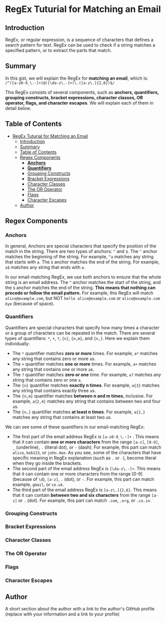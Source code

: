 # RegEx Tuturial for Matching an Email

## Introduction

RegEx, or regular expression, is a sequence of characters that defines a search pattern for text. RegEx can be used to check if a string matches a specified pattern, or to extract the parts that match.

## Summary

In this gist, we will explain the RegEx for **matching an email**, which is:
`/^([a-z0-9_\.-]+)@([\da-z\.-]+)\.([a-z\.]{2,6})$/`

This RegEx consists of several components, such as **anchors, quantifiers, grouping constructs, bracket expressions, character classes, OR operator, flags, and character escapes**. We will explain each of them in detail below.

## Table of Contents

- [RegEx Tuturial for Matching an Email](#regex-tuturial-for-matching-an-email)
  - [Introduction](#introduction)
  - [Summary](#summary)
  - [Table of Contents](#table-of-contents)
  - [Regex Components](#regex-components)
    - [**Anchors**](#anchors)
    - [**Quantifiers**](#quantifiers)
    - [Grouping Constructs](#grouping-constructs)
    - [Bracket Expressions](#bracket-expressions)
    - [Character Classes](#character-classes)
    - [The OR Operator](#the-or-operator)
    - [Flags](#flags)
    - [Character Escapes](#character-escapes)
  - [Author](#author)

## Regex Components

### **Anchors**

In general, Anchors are special characters that specify the position of the match in the string. There are two types of anchors: `^` and `$`. The `^` anchor matches the beginning of the string. For example, `^a` matches any string that starts with `a`. The `$` anchor matches the end of the string. For example, `a$` matches any string that ends with `a`.

In our email-matching RegEx, we use both anchors to ensure that the whole string is an email address. The `^` anchor matches the start of the string, and the `$` anchor matches the end of the string. **This means that nothing can precede or follow the email pattern.** For example, this RegEx will match `alice@example.com`, but NOT `hello alice@example.com` or `alice@example.com bye` (because of space).

### **Quantifiers**

Quantifiers are special characters that specify how many times a character or a group of characters can be repeated in the match. There are several types of quantifiers: `*`, `+`, `?`, `{n}`, `{n,m}`, and `{n,}`. Here we explain them individually:

- The `*` quantifier matches **zero or more** times. For example, `a*` matches any string that contains zero or more `a`s.
- The `+` quantifier matches **one or more** times. For example, `a+` matches any string that contains one or more `a`s.
- The `?` quantifier matches **zero or one** time. For example, `a?` matches any string that contains zero or one `a`.
- The `{n}` quantifier matches **exactly n times**. For example, `a{3}` matches any string that contains exactly three `a`s.
- The `{n,m}` quantifier matches **between n and m times**, inclusive. For example, `a{2,4}` matches any string that contains between two and four `a`s.
- The `{n,}` quantifier matches **at least n times**. For example, `a{2,}` matches any string that contains at least two `a`s.

We can see some of these quantifiers in our email-matching RegEx:

- The first part of the email address RegEx is `[a-z0-9_\.-]+` . This means that it can contain **one or more characters** from the range `[a-z]`, `[0-9]`, `_` (underline), `.` (literal dot), or `-` (dash). For example, this part can match `alice`, `bob123`, or `john.doe`. As you see, some of the characters that have specific meaning in RegEx explanation (such as `.` or `-`), become literal when they go inside the brackets.
- The second part of the email address RegEx is `[\da-z\.-]+`. This means that it can contain one or more characters from the range [0-9] (because of `\d`), `[a-z]`, `.` (dot), or `-`. For example, this part can match example, `gmail`, or `co.uk`.
- The third part of the email address RegEx is `[a-z\.]{2,6}`. This means that it can contain **between two and six characters** from the range `[a-z]` or `.` (dot). For example, this part can match `.com`, `.org`, or `.co.in`.

### Grouping Constructs

### Bracket Expressions

### Character Classes

### The OR Operator

### Flags

### Character Escapes

## Author

A short section about the author with a link to the author's GitHub profile (replace with your information and a link to your profile)
